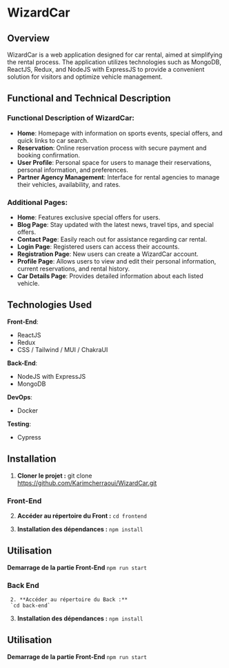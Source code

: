 # WizardCar

## Overview

WizardCar is a web application designed for car rental, aimed at simplifying the rental process. The application utilizes technologies such as MongoDB, ReactJS, Redux, and NodeJS with ExpressJS to provide a convenient solution for visitors and optimize vehicle management.

## Functional and Technical Description

### Functional Description of WizardCar:

- **Home**: Homepage with information on sports events, special offers, and quick links to car search.
- **Reservation**: Online reservation process with secure payment and booking confirmation.
- **User Profile**: Personal space for users to manage their reservations, personal information, and preferences.
- **Partner Agency Management**: Interface for rental agencies to manage their vehicles, availability, and rates.

### Additional Pages:

- **Home**: Features exclusive special offers for users.
- **Blog Page**: Stay updated with the latest news, travel tips, and special offers.
- **Contact Page**: Easily reach out for assistance regarding car rental.
- **Login Page**: Registered users can access their accounts.
- **Registration Page**: New users can create a WizardCar account.
- **Profile Page**: Allows users to view and edit their personal information, current reservations, and rental history.
- **Car Details Page**: Provides detailed information about each listed vehicle.

## Technologies Used

**Front-End**:

- ReactJS
- Redux
- CSS / Tailwind / MUI / ChakraUI

**Back-End**:

- NodeJS with ExpressJS
- MongoDB

**DevOps**:

- Docker

**Testing**:

- Cypress

## Installation

1. **Cloner le projet :**
   git clone <https://github.com/Karimcherraoui/WizardCar.git>
### Front-End
   2. **Accéder au répertoire du Front :**
     `cd frontend`

   3. **Installation des dépendances :**
      `npm install`

   ## Utilisation

   **Demarrage de la partie Front-End**
   `npm run start`

   ### Back End 

     2. **Accéder au répertoire du Back :**
     `cd back-end`

   3. **Installation des dépendances :**
      `npm install`

   ## Utilisation

   **Demarrage de la partie Front-End**
   `npm run start`
   



